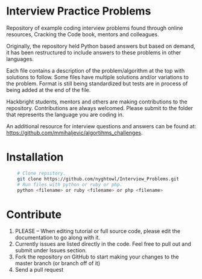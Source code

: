 Interview Practice Problems
==================

Repository of example coding interview problems found through online resources,
Cracking the Code book, mentors and colleagues.

Originally, the repository held  Python based answers but based on demand, it 
has been restructured to include answers to these problems in other languages.

Each file contains a description of the problem/algorithm at the top with
solutions to follow. Some files have multiple solutions and/or variations to
the problem. Format is still being standardized but tests are in process of
being added at the end of the file.

Hackbright students, mentors and others are making contributions to the repository.
Contributions are always welcomed. Please submit to the folder that represents the 
language you are coding in.

An additional resource for interview questions and answers can be found at: 
https://github.com/mmihaljevic/algortihms_challenges.

Installation
============

```bash
    # Clone repsitory.
    git clone https://github.com/nyghtowl/Interview_Problems.git
    # Run files with python or ruby or php.
    python <filename> or ruby <filename> or php <filename>
```


Contribute
============

1. PLEASE – When editing tutorial or full source code, please edit the documentation to go along with it.
2. Currently issues are listed directly in the code. Feel free to pull out and submit under Issues section.
2. Fork the repository on GitHub to start making your changes to the master branch (or branch off of it)
3. Send a pull request
